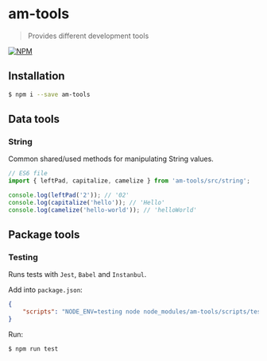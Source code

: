 # am-tools

> Provides different development tools

[![NPM](https://nodei.co/npm/am-tools.png)](https://www.npmjs.com/package/am-tools)

## Installation

```bash
$ npm i --save am-tools
```

## Data tools

### String

Common shared/used methods for manipulating String values.

```javascript
// ES6 file
import { leftPad, capitalize, camelize } from 'am-tools/src/string';

console.log(leftPad('2')); // '02'
console.log(capitalize('hello')); // 'Hello'
console.log(camelize('hello-world')); // 'helloWorld'
```

## Package tools

### Testing

Runs tests with `Jest`, `Babel` and `Instanbul`.

Add into `package.json`: 
```json
{
    "scripts": "NODE_ENV=testing node node_modules/am-tools/scripts/test.js --no-cache"
}
```

Run:
```bash
$ npm run test
```
